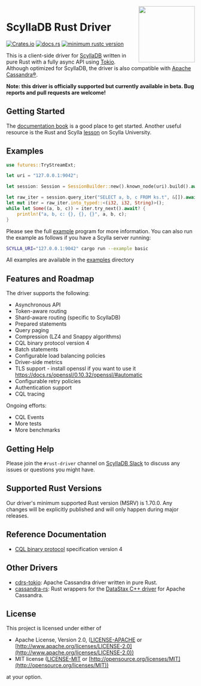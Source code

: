 <img src="assets/monster+rust.png" height="150" align="right">

# ScyllaDB Rust Driver

[![Crates.io](https://img.shields.io/crates/v/scylla.svg)](https://crates.io/crates/scylla) [![docs.rs](https://docs.rs/scylla/badge.svg)](https://docs.rs/scylla)
[![minimum rustc version](https://img.shields.io/badge/rustc-1.70-orange.svg)](https://crates.io/crates/scylla)

This is a client-side driver for [ScyllaDB] written in pure Rust with a fully async API using [Tokio].
Although optimized for ScyllaDB, the driver is also compatible with [Apache Cassandra®].

**Note: this driver is officially supported but currently available in beta. Bug reports and pull requests are welcome!**

## Getting Started
The [documentation book](https://rust-driver.docs.scylladb.com/stable/index.html) is a good place to get started. Another useful resource is the Rust and Scylla [lesson](https://university.scylladb.com/courses/using-scylla-drivers/lessons/rust-and-scylla-2/) on Scylla University.

## Examples
```rust
use futures::TryStreamExt;

let uri = "127.0.0.1:9042";

let session: Session = SessionBuilder::new().known_node(uri).build().await?;

let raw_iter = session.query_iter("SELECT a, b, c FROM ks.t", &[]).await?;
let mut iter = raw_iter.into_typed::<(i32, i32, String)>();
while let Some((a, b, c)) = iter.try_next().await? {
    println!("a, b, c: {}, {}, {}", a, b, c);
}
```

Please see the full [example](examples/basic.rs) program for more information.
You can also run the example as follows if you have a Scylla server running:

```sh
SCYLLA_URI="127.0.0.1:9042" cargo run --example basic
```

All examples are available in the [examples](examples) directory

## Features and Roadmap

The driver supports the following:

* Asynchronous API
* Token-aware routing
* Shard-aware routing (specific to ScyllaDB)
* Prepared statements
* Query paging
* Compression (LZ4 and Snappy algorithms)
* CQL binary protocol version 4
* Batch statements
* Configurable load balancing policies
* Driver-side metrics
* TLS support - install openssl if you want to use it https://docs.rs/openssl/0.10.32/openssl/#automatic
* Configurable retry policies
* Authentication support
* CQL tracing

Ongoing efforts:
* CQL Events
* More tests
* More benchmarks

## Getting Help

Please join the `#rust-driver` channel on [ScyllaDB Slack] to discuss any issues or questions you might have.

## Supported Rust Versions
Our driver's minimum supported Rust version (MSRV) is 1.70.0. Any changes will be explicitly published and will only happen during major releases.

## Reference Documentation

* [CQL binary protocol] specification version 4

## Other Drivers

* [cdrs-tokio]: Apache Cassandra driver written in pure Rust.
* [cassandra-rs]: Rust wrappers for the [DataStax C++ driver] for Apache Cassandra.

## License

This project is licensed under either of

- Apache License, Version 2.0, ([LICENSE-APACHE](LICENSE-APACHE) or [http://www.apache.org/licenses/LICENSE-2.0](http://www.apache.org/licenses/LICENSE-2.0))
- MIT license ([LICENSE-MIT](LICENSE-MIT) or [http://opensource.org/licenses/MIT](http://opensource.org/licenses/MIT))

at your option.

[ScyllaDB Slack]: http://slack.scylladb.com/
[Apache Cassandra®]: https://cassandra.apache.org/
[cdrs-tokio]: https://github.com/krojew/cdrs-tokio
[CQL binary protocol]: https://github.com/apache/cassandra/blob/trunk/doc/native_protocol_v4.spec
[DataStax C++ driver]: https://github.com/datastax/cpp-driver/
[ScyllaDB]: https://www.scylladb.com/
[Tokio]: https://crates.io/crates/tokio
[cassandra-rs]: https://github.com/Metaswitch/cassandra-rs
